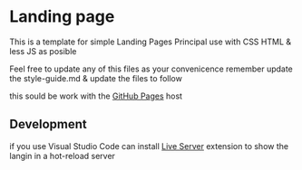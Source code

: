 # Landing page

This is a template for simple Landing Pages
Principal use with CSS HTML & less JS as posible

Feel free to update any of this files as your convenicence
remember update the style-guide.md & update the files to follow

this sould be work with the [GitHub Pages](https://guides.github.com/features/pages/) host

## Development

if you use Visual Studio Code can install [Live Server](https://marketplace.visualstudio.com/items?itemName=ritwickdey.LiveServer) extension to show the langin in a hot-reload server
